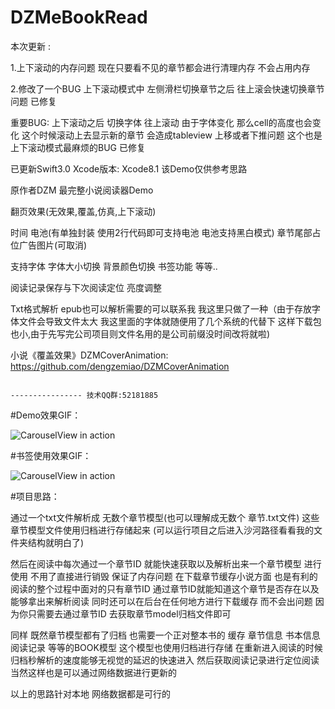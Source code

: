# DZMeBookRead

本次更新 : 

1.上下滚动的内存问题 现在只要看不见的章节都会进行清理内存 不会占用内存

2.修改了一个BUG  上下滚动模式中 左侧滑栏切换章节之后 往上滚会快速切换章节问题 已修复

重要BUG: 上下滚动之后 切换字体 往上滚动 由于字体变化 那么cell的高度也会变化 这个时候滚动上去显示新的章节 会造成tableview 上移或者下推问题 这个也是上下滚动模式最麻烦的BUG 已修复

已更新Swift3.0 Xcode版本: Xcode8.1 该Demo仅供参考思路

原作者DZM 最完整小说阅读器Demo 

翻页效果(无效果,覆盖,仿真,上下滚动) 

时间 电池(有单独封装 使用2行代码即可支持电池 电池支持黑白模式) 章节尾部占位广告图片(可取消) 

支持字体 字体大小切换 背景颜色切换 书签功能 等等.. 

阅读记录保存与下次阅读定位 亮度调整 

Txt格式解析  epub也可以解析需要的可以联系我 我这里只做了一种（由于存放字体文件会导致文件太大 我这里面的字体就随便用了几个系统的代替下 这样下载包也小,由于先写完公司项目则文件名用的是公司前缀没时间改将就啦) 

小说《覆盖效果》DZMCoverAnimation: https://github.com/dengzemiao/DZMCoverAnimation


                                                                            ---------------- 技术QQ群:52181885

#Demo效果GIF：

![CarouselView in action](Untitled.gif)

#书签使用效果GIF：

![CarouselView in action](bookMark.gif)

#项目思路：

通过一个txt文件解析成 无数个章节模型(也可以理解成无数个 章节.txt文件) 这些章节模型文件使用归档进行存储起来 (可以运行项目之后进入沙河路径看看我的文件夹结构就明白了) 

然后在阅读中每次通过一个章节ID 就能快速获取以及解析出来一个章节模型 进行使用 不用了直接进行销毁 保证了内存问题
在下载章节缓存小说方面 也是有利的 阅读的整个过程中面对的只有章节ID 通过章节ID就能知道这个章节是否存在以及能够拿出来解析阅读 同时还可以在后台在任何地方进行下载缓存 而不会出问题 因为你只需要去通过章节ID 去获取章节model归档文件即可

同样 既然章节模型都有了归档 也需要一个正对整本书的 缓存 章节信息 书本信息 阅读记录 等等的BOOK模型 这个模型也使用归档进行存储 在重新进入阅读的时候 归档秒解析的速度能够无视觉的延迟的快速进入 然后获取阅读记录进行定位阅读 当然这样也是可以通过网络数据进行更新的

以上的思路针对本地 网络数据都是可行的
